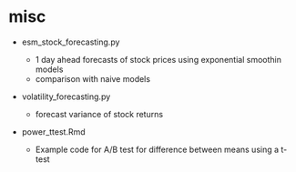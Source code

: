 # misc

- esm_stock_forecasting.py
	- 1 day ahead forecasts of stock prices using exponential smoothin models
	- comparison with naive models

- volatility_forecasting.py
	- forecast variance of stock returns
	
- power_ttest.Rmd
	- Example code for A/B test for difference between means using a t-test

